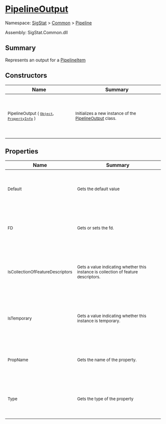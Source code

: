 # [PipelineOutput](./PipelineOutput.md)

Namespace: [SigStat]() > [Common](./../README.md) > [Pipeline](./README.md)

Assembly: SigStat.Common.dll

## Summary
Represents an output for a [PipelineItem](https://github.com/hargitomi97/sigstat/blob/master/docs/md/.md)

## Constructors

| Name | Summary | 
| --- | --- | 
| <p>&nbsp;</p><sub>PipelineOutput ( [`Object`](https://docs.microsoft.com/en-us/dotnet/api/System.Object), [`PropertyInfo`](https://docs.microsoft.com/en-us/dotnet/api/System.Reflection.PropertyInfo) )</sub><p>&nbsp;</p>| <p>&nbsp;</p><sub>Initializes a new instance of the [PipelineOutput](https://github.com/hargitomi97/sigstat/blob/master/docs/md/SigStat/Common/Pipeline/PipelineOutput.md) class.</sub><p>&nbsp;</p>| <br>


## Properties

| Name | Summary | 
| --- | --- | 
| <p>&nbsp;</p><sub>Default</sub><p>&nbsp;</p>| <p>&nbsp;</p><sub>Gets the default value</sub><p>&nbsp;</p>| <br>
| <p>&nbsp;</p><sub>FD</sub><p>&nbsp;</p>| <p>&nbsp;</p><sub>Gets or sets the fd.</sub><p>&nbsp;</p>| <br>
| <p>&nbsp;</p><sub>IsCollectionOfFeatureDescriptors</sub><p>&nbsp;</p>| <p>&nbsp;</p><sub>Gets a value indicating whether this instance is collection of feature descriptors.</sub><p>&nbsp;</p>| <br>
| <p>&nbsp;</p><sub>IsTemporary</sub><p>&nbsp;</p>| <p>&nbsp;</p><sub>Gets a value indicating whether this instance is temporary.</sub><p>&nbsp;</p>| <br>
| <p>&nbsp;</p><sub>PropName</sub><p>&nbsp;</p>| <p>&nbsp;</p><sub>Gets the name of the property.</sub><p>&nbsp;</p>| <br>
| <p>&nbsp;</p><sub>Type</sub><p>&nbsp;</p>| <p>&nbsp;</p><sub>Gets the type of the property</sub><p>&nbsp;</p>| <br>


